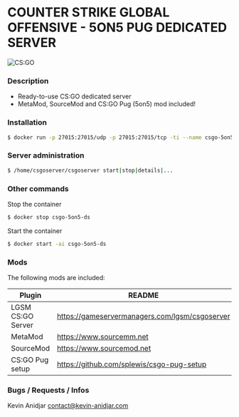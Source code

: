 # COUNTER STRIKE GLOBAL OFFENSIVE - 5ON5 PUG DEDICATED SERVER

![CS:GO](http://cdn.akamai.steamstatic.com/steam/apps/730/header.jpg)

### Description

- Ready-to-use CS:GO dedicated server
- MetaMod, SourceMod and CS:GO Pug (5on5) mod included!

### Installation

```sh
$ docker run -p 27015:27015/udp -p 27015:27015/tcp -ti --name csgo-5on5-ds kevin-anidjar/csgo-5on5-pug-dedicated-server
```

### Server administration

```sh
$ /home/csgoserver/csgoserver start|stop|details|...
```


### Other commands

Stop the container
```sh
$ docker stop csgo-5on5-ds
```

Start the container
```sh
$ docker start -ai csgo-5on5-ds
```

### Mods

The following mods are included:

| Plugin | README |
| ------ | ------ |
| LGSM CS:GO Server | https://gameservermanagers.com/lgsm/csgoserver |
| MetaMod | https://www.sourcemm.net |
| SourceMod | https://www.sourcemod.net |
| CS:GO Pug setup | https://github.com/splewis/csgo-pug-setup |

### Bugs / Requests / Infos

Kevin Anidjar <contact@kevin-anidjar.com>